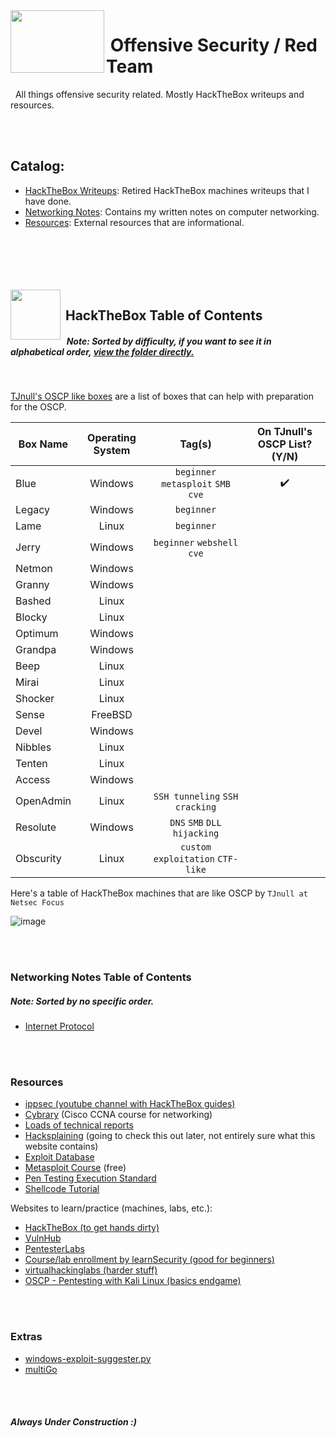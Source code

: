 <!--- KALI ICON AND HEADER INFORMATION -->
<img align="left" width="150" height="100" src="https://user-images.githubusercontent.com/41026969/85939153-3dab2480-b8e1-11ea-8907-12532a36e4be.png"> 

# &nbsp;Offensive Security / Red Team
&nbsp;&nbsp;All things offensive security related. Mostly HackTheBox writeups and resources.



<!--- COUPLE NEW LINES FOR STYLING-->
<br>
<br>



<!--- TABLE OF CONTENTS-->
## Catalog:
* [HackTheBox Writeups](https://burntxnoodle.github.io/RedTeam/#hackthebox-table-of-contents): Retired HackTheBox machines writeups that I have done. 
* [Networking Notes](https://github.com/BurntxNoodle/RedTeam#Networking-Notes-Table-of-Contents): Contains my written notes on computer networking.
* [Resources](https://github.com/BurntxNoodle/RedTeam#resources): External resources that are informational.



<!--- FEW NEW LINES FOR STYLING-->
<br>
<br>
<br>
<br>
<br>



<!--- HACKTHEBOX TABLE OF CONTENTS -->
<img align="left" width="80" height="80" src="https://user-images.githubusercontent.com/41026969/85939314-3a646880-b8e2-11ea-96ad-3155aeaf5cab.png"> 

## &nbsp;HackTheBox Table of Contents
##### &nbsp;&nbsp;Note: Sorted by difficulty, if you want to see it in alphabetical order, [view the folder directly.](https://github.com/BurntxNoodle/RedTeam/tree/master/HackTheBox%20Writeups)
<br>

[TJnull's OSCP like boxes](https://twitter.com/TJ_Null/status/1162419643283333120/photo/1) are a list of boxes that can help with preparation for the OSCP.

| Box Name  | Operating System |                   Tag(s)                             | On TJnull's OSCP List? (Y/N) |
|-----------|:----------------:|:----------------------------------------------------:|:----------------------------:|
| Blue      |      Windows     | ```beginner``` ```metasploit``` ```SMB``` ```cve```  |               ✔️            |
| Legacy    |      Windows     | ```beginner```                                       |                              |
| Lame      |       Linux      | ```beginner```                                       |                              |
| Jerry     |      Windows     | ```beginner``` ```webshell``` ```cve```              |                              |
| Netmon    |      Windows     |                                                      |                              |
| Granny    |      Windows     |                                                      |                              |
| Bashed    |       Linux      |                                                      |                              |
| Blocky    |       Linux      |                                                      |                              |
| Optimum   |      Windows     |                                                      |                              |
| Grandpa   |      Windows     |                                                      |                              |
| Beep      |       Linux      |                                                      |                              |
| Mirai     |       Linux      |                                                      |                              |
| Shocker   |       Linux      |                                                      |                              |
| Sense     |      FreeBSD     |                                                      |                              |
| Devel     |      Windows     |                                                      |                              |
| Nibbles   |       Linux      |                                                      |                              |
| Tenten    |       Linux      |                                                      |                              |
| Access    |      Windows     |                                                      |                              |
| OpenAdmin |       Linux      | ```SSH tunneling``` ```SSH cracking```               |                              |
| Resolute  |      Windows     | ```DNS``` ```SMB``` ```DLL hijacking```              |                              |
| Obscurity |       Linux      | ```custom exploitation``` ```CTF-like```             |                              |

Here's a table of HackTheBox machines that are like OSCP by ```TJnull at Netsec Focus```

![image](https://user-images.githubusercontent.com/41026969/72957460-a52cd900-3d71-11ea-965a-2b6ef31feaf4.png)



<!--- COUPLE NEW LINES FOR STYLING-->
<br>
<br>



### Networking Notes Table of Contents
##### Note: Sorted by no specific order.
- [Internet Protocol](https://github.com/BurntxNoodle/RedTeam/blob/master/Networking%20Notes/Internet%20Protocol.md)



<!--- COUPLE NEW LINES FOR STYLING-->
<br>
<br>



### Resources
- [ippsec (youtube channel with HackTheBox guides)](https://www.youtube.com/channel/UCa6eh7gCkpPo5XXUDfygQQA)
- [Cybrary](https://www.cybrary.it/) (Cisco CCNA course for networking)
- [Loads of technical reports](https://github.com/juliocesarfort/public-pentesting-reports)
- [Hacksplaining](https://www.hacksplaining.com/) (going to check this out later, not entirely sure what this website contains)
- [Exploit Database](https://www.exploit-db.com/)
- [Metasploit Course](https://www.offensive-security.com/metasploit-unleashed/) (free)
- [Pen Testing Execution Standard](http://www.pentest-standard.org/index.php/Main_Page) 
- [Shellcode Tutorial](http://www.vividmachines.com/shellcode/shellcode.html)

Websites to learn/practice (machines, labs, etc.):
- [HackTheBox (to get hands dirty)](https://www.hackthebox.eu/)
- [VulnHub](https://www.vulnhub.com/)
- [PentesterLabs](https://pentesterlab.com/)
- [Course/lab enrollment by learnSecurity (good for beginners)](https://www.elearnsecurity.com/course/penetration_testing_student/)
- [virtualhackinglabs (harder stuff)](https://www.virtualhackinglabs.com/labs/penetration-testing-lab/)
- [OSCP - Pentesting with Kali Linux (basics endgame)](https://www.offensive-security.com/information-security-training/penetration-testing-training-kali-linux/)




<!--- COUPLE NEW LINES FOR STYLING-->
<br>
<br>



### Extras
- [windows-exploit-suggester.py](https://github.com/GDSSecurity/Windows-Exploit-Suggester)
- [multiGo](https://github.com/BurntxNoodle/RedTeam/tree/master/multiGo)



<!--- COUPLE NEW LINES FOR STYLING-->
<br>
<br>



##### Always Under Construction :) 



<!--- FOOTER -->
<br>
<br>
<br>
<br>
